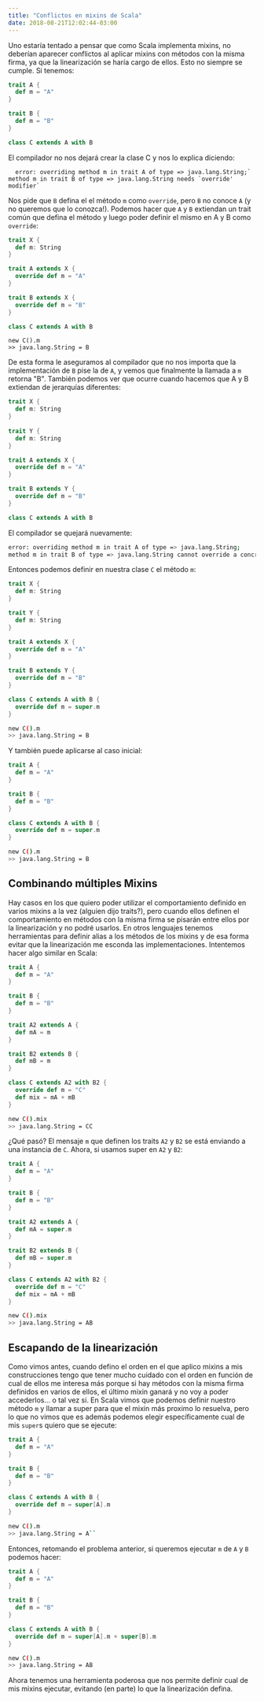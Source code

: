 ```yaml
---
title: "Conflictos en mixins de Scala"
date: 2018-08-21T12:02:44-03:00
---
```



Uno estaría tentado a pensar que como Scala implementa mixins, no deberían aparecer conflictos al aplicar mixins con métodos con la misma firma, ya que la linearización se haría cargo de ellos. Esto no siempre se cumple.
Si tenemos:

```scala
trait A {
  def m = "A"
}

trait B {
  def m = "B"
}

class C extends A with B
```

El compilador no nos dejará crear la clase C y nos lo explica diciendo:

```
  error: overriding method m in trait A of type => java.lang.String;` method m in trait B of type => java.lang.String needs `override' modifier`
```

Nos pide que `B` defina el el método `m` como `override`, pero `B` no conoce `A` (y no queremos que lo conozca!).
Podemos hacer que `A` y `B` extiendan un trait común que defina el método y luego poder definir el mismo en A y B como `override`:

```scala
trait X {
  def m: String
}

trait A extends X {
  override def m = "A"
}

trait B extends X {
  override def m = "B"
}

class C extends A with B
```

```
new C().m
>> java.lang.String = B
```

De esta forma le aseguramos al compilador que no nos importa que la implementación de `B` pise la de `A`, y vemos que finalmente la llamada a `m` retorna "B".
También podemos ver que ocurre cuando hacemos que A y B extiendan de jerarquías diferentes:

```scala
trait X {
  def m: String
}
        
trait Y {
  def m: String
}

trait A extends X {
  override def m = "A"
}

trait B extends Y {
  override def m = "B"
}

class C extends A with B
```

El compilador se quejará nuevamente:

```bash
error: overriding method m in trait A of type => java.lang.String;
method m in trait B of type => java.lang.String cannot override a concrete member without a third member that's overridden by both (this rule is designed to preventaccidental overrides'')
```

Entonces podemos definir en nuestra clase `C` el método `m`:

```scala
trait X {
  def m: String
}

trait Y {
  def m: String
}

trait A extends X {
  override def m = "A"
}

trait B extends Y {
  override def m = "B"
}

class C extends A with B {
  override def m = super.m
}
```

```bash
new C().m
>> java.lang.String = B
```

Y también puede aplicarse al caso inicial:

```scala
trait A {
  def m = "A"
}

trait B {
  def m = "B"
}

class C extends A with B {
  override def m = super.m
}
```

```bash
new C().m
>> java.lang.String = B
```

## Combinando múltiples Mixins

Hay casos en los que quiero poder utilizar el comportamiento definido en varios mixins a la vez (alguien dijo traits?), pero cuando ellos definen el comportamiento en métodos con la misma firma se pisarán entre ellos por la linearización y no podré usarlos.
En otros lenguajes tenemos herramientas para definir alias a los métodos de los mixins y de esa forma evitar que la linearización me esconda las implementaciones.
Intentemos hacer algo similar en Scala:

```scala
trait A {
  def m = "A"
}

trait B {
  def m = "B"
}

trait A2 extends A {
  def mA = m
}

trait B2 extends B {
  def mB = m
}

class C extends A2 with B2 {
  override def m = "C"
  def mix = mA + mB
}
```

```bash
new C().mix
>> java.lang.String = CC
```

¿Qué pasó? El mensaje `m` que definen los traits `A2` y `B2` se está enviando a una instancia de `C`.
Ahora, si usamos super en `A2` y `B2`:

```scala
trait A {
  def m = "A"
}

trait B {
  def m = "B"
}

trait A2 extends A {
  def mA = super.m
}

trait B2 extends B {
  def mB = super.m
}

class C extends A2 with B2 {
  override def m = "C"
  def mix = mA + mB
}
```

```bash
new C().mix
>> java.lang.String = AB
```

## Escapando de la linearización

Como vimos antes, cuando defino el orden en el que aplico mixins a mis construcciones tengo que tener mucho cuidado con el orden en función de cual de ellos me interesa más porque si hay métodos con la misma firma definidos en varios de ellos, el último mixin ganará y no voy a poder accederlos... o tal vez si.
En Scala vimos que podemos definir nuestro método `m` y llamar a super para que el mixin más proximo lo resuelva, pero lo que no vimos que es además podemos elegir específicamente cual de mis `super`s quiero que se ejecute:

```scala
trait A {
  def m = "A"
}

trait B {
  def m = "B"
}

class C extends A with B {
  override def m = super[A].m
}
```

```bash
new C().m
>> java.lang.String = A``
```

Entonces, retomando el problema anterior, si queremos ejecutar `m` de `A` y `B` podemos hacer:


```scala
trait A {
  def m = "A"
}

trait B {
  def m = "B"
}

class C extends A with B {
  override def m = super[A].m + super[B].m
}
```

```bash
new C().m
>> java.lang.String = AB
```

Ahora tenemos una herramienta poderosa que nos permite definir cual de mis mixins ejecutar, evitando (en parte) lo que la linearización defina.
